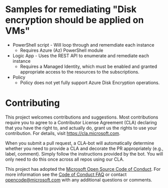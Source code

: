 # Samples for remediating "Disk encryption should be applied on VMs"

* PowerShell script - Will loop through and rememdiate each instance
    - Requires Azure (Az) PowerShell module
* Logic App - Uses the REST API to enumerate and remediate each instance
    - Requires a Managed Identity, which must be enabled and granted appropriate access to the resources to the subscriptions.
* Policy
    - Policy does not yet fully support Azure Disk Encryption operations.

# Contributing

This project welcomes contributions and suggestions.  Most contributions require you to agree to a
Contributor License Agreement (CLA) declaring that you have the right to, and actually do, grant us
the rights to use your contribution. For details, visit https://cla.microsoft.com.

When you submit a pull request, a CLA-bot will automatically determine whether you need to provide
a CLA and decorate the PR appropriately (e.g., label, comment). Simply follow the instructions
provided by the bot. You will only need to do this once across all repos using our CLA.

This project has adopted the [Microsoft Open Source Code of Conduct](https://opensource.microsoft.com/codeofconduct/).
For more information see the [Code of Conduct FAQ](https://opensource.microsoft.com/codeofconduct/faq/) or
contact [opencode@microsoft.com](mailto:opencode@microsoft.com) with any additional questions or comments.
